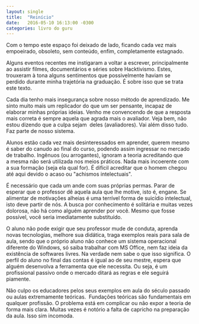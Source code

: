 ```yaml
---
layout: single
title:  "Reinício"
date:   2016-05-10 16:13:00 -0300
categories: livro do guru
---
```

Com o tempo este espaço foi deixado de lado, ficando cada vez mais empoeirado, obsoleto, sem conteúdo, enfim, completamente estagnado.

Alguns eventos recentes me instigaram a voltar a escrever, principalmente ao assistir filmes, documentários e séries sobre Hacktivismo. Estes, trouxeram à tona alguns sentimentos que possivelmente haviam se perdido durante minha trajetória na graduação. É sobre isso que se trata este texto.

Cada dia tenho mais insegurança sobre nosso método de aprendizado. Me sinto muito mais um replicador do que um ser pensante, incapaz de elaborar minhas próprias ideias. Venho me convencendo de que a resposta mais correta é sempre aquela que agrada mais o avaliador. Veja bem, não estou dizendo que a culpa sejam  deles (avaliadores). Vai além disso tudo. Faz parte de nosso sistema.

Alunos estão cada vez mais desinteressados em aprender, querem mesmo é saber do canudo ao final do curso, podendo assim ingressar no mercado de trabalho. Ingênuos (ou arrogantes), ignoram a teoria acreditando que a mesma não será utilizada nos meios práticos. Nada mais incoerente com a sua formação (seja ela qual for). É difícil acreditar que o homem chegou até aqui devido o acaso ou "achismos intelectuais".

É necessário que cada um ande com suas próprias permas. Parar de esperar que o professor dê aquela aula que lhe motive, isto é, engane. Se alimentar de motivações alheias é uma terrível forma de suicídio intelectual, isto deve partir de nós. A busca por conhecimento é solitária e muitas vezes dolorosa, não há como alguém aprender por você. Mesmo que fosse possível, você seria imediatamente substituído.

O aluno não pode exigir que seu professor mude de conduta, aprenda novas tecnologias, melhore sua didática, traga exemplos reais para sala de aula, sendo que o próprio aluno não conhece um sistema operacional diferente do Windows, só saiba trabalhar com MS Office, nem faz ideia da existência de softwares livres. Na verdade nem sabe o que isso significa. O perfil do aluno no final das contas é igual ao de seu mestre, espera que alguém desenvolva a ferramenta que ele necessita. Ou seja, é um profissional passivo onde o mercado ditará as regras e ele seguirá piamente.

Não culpo os educadores pelos seus exemplos em aula do século passado ou aulas extremamente teóricas.  Fundações teóricas são fundamentais em qualquer profissão. O problema está em complicar ou não expor a teoria de forma mais clara. Muitas vezes é notório a falta de capricho na preparação da aula. Isso sim incomoda.
